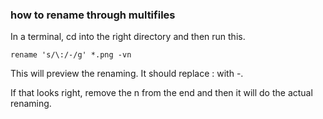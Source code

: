 ### how to rename through multifiles

In a terminal, cd into the right directory and then run this.

```
rename 's/\:/-/g' *.png -vn

```

This will preview the renaming. It should replace : with -.

If that looks right, remove the n from the end and then it will do the actual renaming.
